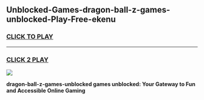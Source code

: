 
## Unblocked-Games-dragon-ball-z-games-unblocked-Play-Free-ekenu
<h3>
<a href="https://premium76.site?title=dragon-ball-z-games-unblocked&ref=12A">CLICK TO PLAY</a></h3>
<hr>

<h3>
<a href="https://premium76.site?title=dragon-ball-z-games-unblocked&ref=12A">CLICK 2 PLAY</a>
  
</h3>

<a href="https://premium76.site?title=dragon-ball-z-games-unblocked&ref=12A"><img src="https://clearcache.store/games.png"></a>


**dragon-ball-z-games-unblocked games unblocked: Your Gateway to Fun and Accessible Online Gaming**
